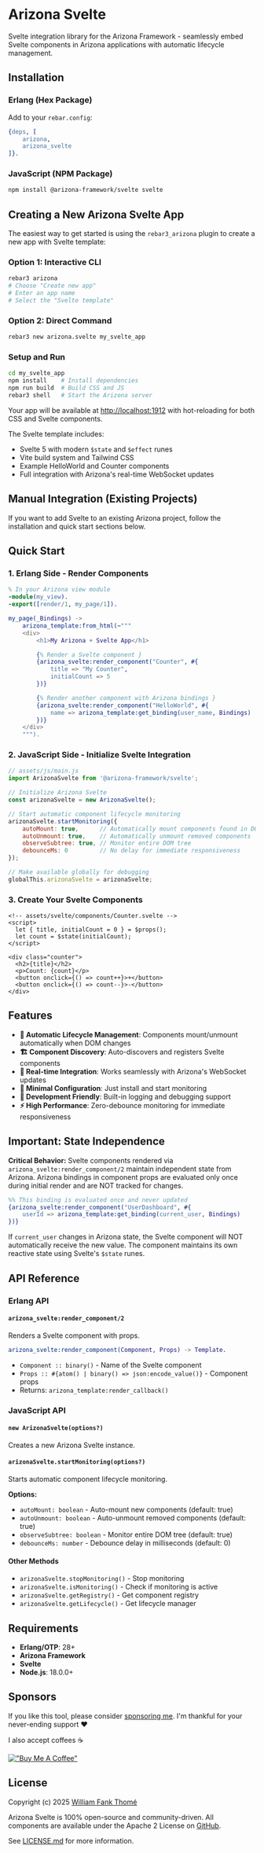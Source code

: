 # Arizona Svelte

Svelte integration library for the Arizona Framework - seamlessly embed Svelte
components in Arizona applications with automatic lifecycle management.

## Installation

### Erlang (Hex Package)

Add to your `rebar.config`:

```erlang
{deps, [
    arizona,
    arizona_svelte
]}.
```

### JavaScript (NPM Package)

```bash
npm install @arizona-framework/svelte svelte
```

## Creating a New Arizona Svelte App

The easiest way to get started is using the `rebar3_arizona` plugin to
create a new app with Svelte template:

### Option 1: Interactive CLI

```bash
rebar3 arizona
# Choose "Create new app"
# Enter an app name
# Select the "Svelte template"
```

### Option 2: Direct Command

```bash
rebar3 new arizona.svelte my_svelte_app
```

### Setup and Run

```bash
cd my_svelte_app
npm install    # Install dependencies
npm run build  # Build CSS and JS
rebar3 shell   # Start the Arizona server
```

Your app will be available at <http://localhost:1912> with hot-reloading
for both CSS and Svelte components.

The Svelte template includes:

- Svelte 5 with modern `$state` and `$effect` runes
- Vite build system and Tailwind CSS
- Example HelloWorld and Counter components
- Full integration with Arizona's real-time WebSocket updates

## Manual Integration (Existing Projects)

If you want to add Svelte to an existing Arizona project, follow the
installation and quick start sections below.

## Quick Start

### 1. Erlang Side - Render Components

```erlang
% In your Arizona view module
-module(my_view).
-export([render/1, my_page/1]).

my_page(_Bindings) ->
    arizona_template:from_html(~"""
    <div>
        <h1>My Arizona + Svelte App</h1>

        {% Render a Svelte component }
        {arizona_svelte:render_component("Counter", #{
            title => "My Counter",
            initialCount => 5
        })}

        {% Render another component with Arizona bindings }
        {arizona_svelte:render_component("HelloWorld", #{
            name => arizona_template:get_binding(user_name, Bindings)
        })}
    </div>
    """).
```

### 2. JavaScript Side - Initialize Svelte Integration

```javascript
// assets/js/main.js
import ArizonaSvelte from '@arizona-framework/svelte';

// Initialize Arizona Svelte
const arizonaSvelte = new ArizonaSvelte();

// Start automatic component lifecycle monitoring
arizonaSvelte.startMonitoring({
    autoMount: true,      // Automatically mount components found in DOM
    autoUnmount: true,    // Automatically unmount removed components
    observeSubtree: true, // Monitor entire DOM tree
    debounceMs: 0         // No delay for immediate responsiveness
});

// Make available globally for debugging
globalThis.arizonaSvelte = arizonaSvelte;
```

### 3. Create Your Svelte Components

```svelte
<!-- assets/svelte/components/Counter.svelte -->
<script>
  let { title, initialCount = 0 } = $props();
  let count = $state(initialCount);
</script>

<div class="counter">
  <h2>{title}</h2>
  <p>Count: {count}</p>
  <button onclick={() => count++}>+</button>
  <button onclick={() => count--}>-</button>
</div>
```

## Features

- **🔄 Automatic Lifecycle Management**: Components mount/unmount automatically
when DOM changes
- **🏗️ Component Discovery**: Auto-discovers and registers Svelte components
- **📡 Real-time Integration**: Works seamlessly with Arizona's WebSocket updates
- **🎯 Minimal Configuration**: Just install and start monitoring
- **🧪 Development Friendly**: Built-in logging and debugging support
- **⚡ High Performance**: Zero-debounce monitoring for immediate responsiveness

## Important: State Independence

**Critical Behavior:** Svelte components rendered via `arizona_svelte:render_component/2`
maintain independent state from Arizona. Arizona bindings in component props are
evaluated only once during initial render and are NOT tracked for changes.

```erlang
%% This binding is evaluated once and never updated
{arizona_svelte:render_component("UserDashboard", #{
    userId => arizona_template:get_binding(current_user, Bindings)
})}
```

If `current_user` changes in Arizona state, the Svelte component will NOT automatically
receive the new value. The component maintains its own reactive state using Svelte's
`$state` runes.

## API Reference

### Erlang API

#### `arizona_svelte:render_component/2`

Renders a Svelte component with props.

```erlang
arizona_svelte:render_component(Component, Props) -> Template.
```

- `Component :: binary()` - Name of the Svelte component
- `Props :: #{atom() | binary() => json:encode_value()}` - Component props
- Returns: `arizona_template:render_callback()`

### JavaScript API

#### `new ArizonaSvelte(options?)`

Creates a new Arizona Svelte instance.

#### `arizonaSvelte.startMonitoring(options?)`

Starts automatic component lifecycle monitoring.

**Options:**

- `autoMount: boolean` - Auto-mount new components (default: true)
- `autoUnmount: boolean` - Auto-unmount removed components (default: true)
- `observeSubtree: boolean` - Monitor entire DOM tree (default: true)
- `debounceMs: number` - Debounce delay in milliseconds (default: 0)

#### Other Methods

- `arizonaSvelte.stopMonitoring()` - Stop monitoring
- `arizonaSvelte.isMonitoring()` - Check if monitoring is active
- `arizonaSvelte.getRegistry()` - Get component registry
- `arizonaSvelte.getLifecycle()` - Get lifecycle manager

## Requirements

- **Erlang/OTP**: 28+
- **Arizona Framework**
- **Svelte**
- **Node.js**: 18.0.0+

## Sponsors

If you like this tool, please consider [sponsoring me](https://github.com/sponsors/williamthome).
I'm thankful for your never-ending support :heart:

I also accept coffees :coffee:

[!["Buy Me A Coffee"](https://www.buymeacoffee.com/assets/img/custom_images/orange_img.png)](https://www.buymeacoffee.com/williamthome)

## License

Copyright (c) 2025 [William Fank Thomé](https://github.com/williamthome)

Arizona Svelte is 100% open-source and community-driven. All components are
available under the Apache 2 License on [GitHub](https://github.com/arizona-framework/arizona_svelte).

See [LICENSE.md](LICENSE.md) for more information.
